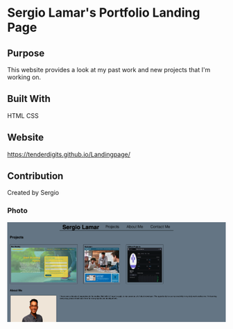 # Sergio Lamar's Portfolio Landing Page

## Purpose
This website provides a look at my past work and new projects that I'm working on.  

## Built With
HTML
CSS

## Website
https://tenderdigits.github.io/Landingpage/

## Contribution
Created by Sergio 

### Photo
<img src="assets/images/portfolio-screenshot.jpg" alt="portfolio-screen-shot" />